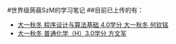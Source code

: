 #世界级蒟蒻SzM的学习笔记
##目前已上传的有：
- [大一秋冬 程序设计与算法基础 4.0学分 大一秋冬 何钦铭](https://github.com/szm0929/Notes/tree/main/programming)
- [大一秋冬 普通化学（H）3.0学分 方文军](https://github.com/szm0929/Notes/tree/main/chemistry)
